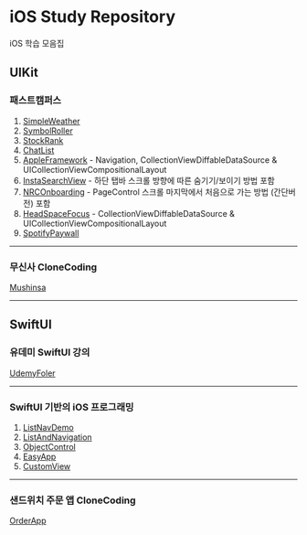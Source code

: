 # iOS Study Repository
iOS 학습 모음집

## UIKit

### 패스트캠퍼스 
1. [SimpleWeather](https://github.com/Yimkeul/iOS_Study_Repository/tree/main/_FastCampusStudy/SimpleWeather)
2. [SymbolRoller](https://github.com/Yimkeul/iOS_Study_Repository/tree/main/_FastCampusStudy/SymbolRoller)
3. [StockRank](https://github.com/Yimkeul/iOS_Study_Repository/tree/main/_FastCampusStudy/StockRank)
4. [ChatList](https://github.com/Yimkeul/iOS_Study_Repository/tree/main/_FastCampusStudy/ChatList)
5. [AppleFramework](https://github.com/Yimkeul/iOS_Study_Repository/tree/main/_FastCampusStudy/AppleFrameworks) - Navigation, CollectionViewDiffableDataSource & UICollectionViewCompositionalLayout
6. [InstaSearchView](https://github.com/Yimkeul/iOS_Study_Repository/tree/main/_FastCampusStudy/InstaSearchView) - 하단 탭바 스크롤 방향에 따른 숨기기/보이기 방법 포함
7. [NRCOnboarding](https://github.com/Yimkeul/iOS_Study_Repository/tree/main/_FastCampusStudy/NRCOnboarding) - PageControl 스크롤 마지막에서 처음으로 가는 방법 (간단버전) 포함
8. [HeadSpaceFocus](https://github.com/Yimkeul/iOS_Study_Repository/tree/main/_FastCampusStudy/HeadSpaceFocus) - CollectionViewDiffableDataSource & UICollectionViewCompositionalLayout
9. [SpotifyPaywall](https://github.com/Yimkeul/iOS_Study_Repository/tree/main/_FastCampusStudy/SpotifyPaywall)


---
### 무신사 CloneCoding 
[Mushinsa](https://github.com/Yimkeul/MushinsaCloneCoding)

---

## SwiftUI

### 유데미 SwiftUI 강의
[UdemyFoler](https://github.com/Yimkeul/UdemyFolder)

---

### SwiftUI 기반의 iOS 프로그래밍
1. [ListNavDemo](https://github.com/Yimkeul/StudyListNavDemo)
2. [ListAndNavigation](https://github.com/Yimkeul/StudyListAndNavigation)
3. [ObjectControl](https://github.com/Yimkeul/StudyObjectControl)
4. [EasyApp](https://github.com/Yimkeul/StudyEasyApp)
5. [CustomView](https://github.com/Yimkeul/StudyCustomView)
   
---

### 샌드위치 주문 앱 CloneCoding 
[OrderApp](https://github.com/Yimkeul/OrderApp)




